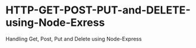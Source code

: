 # HTTP-GET-POST-PUT-and-DELETE-using-Node-Exress
Handling Get, Post, Put and Delete using Node-Express
